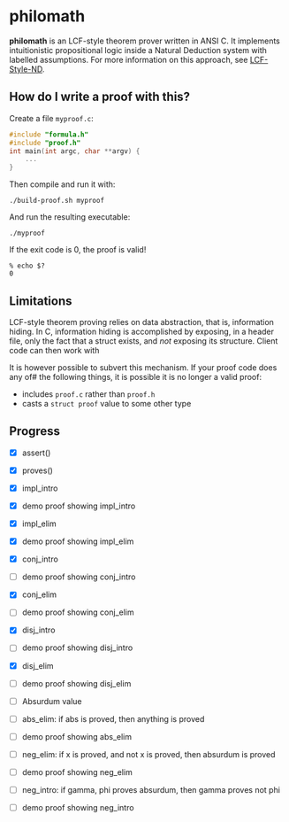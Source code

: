 philomath
=========

**philomath** is an LCF-style theorem prover written in ANSI C.  It implements
intuitionistic propositional logic inside a Natural Deduction system with
labelled assumptions.  For more information on this approach, see
[LCF-Style-ND](https://github.com/catseye/LCF-Style-ND).

How do I write a proof with this?
---------------------------------

Create a file `myproof.c`:

```c
#include "formula.h"
#include "proof.h"
int main(int argc, char **argv) {
    ...
}
```

Then compile and run it with:

    ./build-proof.sh myproof

And run the resulting executable:

    ./myproof

If the exit code is 0, the proof is valid!

    % echo $?
    0

Limitations
-----------

LCF-style theorem proving relies on data abstraction, that is, information hiding.
In C, information hiding is accomplished by exposing, in a header file, only the
fact that a struct exists, and *not* exposing its structure.  Client code can then
work with

It is however possible to subvert this mechanism.  If your proof code does any of#
the following things, it is possible it is no longer a valid proof:

*   includes `proof.c` rather than `proof.h`
*   casts a `struct proof` value to some other type

Progress
--------

- [x] assert()
- [x] proves()

- [x] impl_intro
- [x] demo proof showing impl_intro
- [x] impl_elim
- [x] demo proof showing impl_elim

- [x] conj_intro
- [ ] demo proof showing conj_intro
- [x] conj_elim
- [ ] demo proof showing conj_elim

- [x] disj_intro
- [ ] demo proof showing disj_intro
- [x] disj_elim
- [ ] demo proof showing disj_elim

- [ ] Absurdum value
- [ ] abs_elim: if abs is proved, then anything is proved
- [ ] demo proof showing abs_elim
- [ ] neg_elim: if x is proved, and not x is proved, then absurdum is proved
- [ ] demo proof showing neg_elim
- [ ] neg_intro: if gamma, phi proves absurdum, then gamma proves not phi
- [ ] demo proof showing neg_intro
